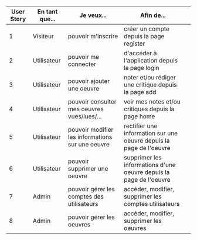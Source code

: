 | User Story | En tant que... | Je veux...                                       | Afin de...                                                          |     |
| ---------- | -------------- | ------------------------------------------------ | ------------------------------------------------------------------- | --- |
| 1          | Visiteur       | pouvoir m'inscrire                               | créer un compte depuis la page register                             |     |
| 2          | Utilisateur    | pouvoir me connecter                             | d'accéder à l'application depuis la page login                      |     |
| 3          | Utilisateur    | pouvoir ajouter une oeuvre                       | noter et/ou rédiger une critique depuis la page add                 |     |
| 4          | Utilisateur    | pouvoir consulter mes oeuvres vues/lues/...      | voir mes notes et/ou critiques depuis la page home                  |     |
| 5          | Utilisateur    | pouvoir modifier les informations sur une oeuvre | rectifier une information sur une oeuvre depuis la page de l'oeuvre |     |
| 6          | Utilisateur    | pouvoir supprimer une oeuvre                     | supprimer les informations d'une oeuvre depuis la page de l'oeuvre  |     |
| 7          | Admin          | pouvoir gérer les comptes des utilisateurs       | accéder, modifier, supprimer les comptes utilisateurs               |     |
| 8          | Admin          | pouvoir gérer les oeuvres                        | accéder, modifier, supprimer les oeuvres                            |     |

